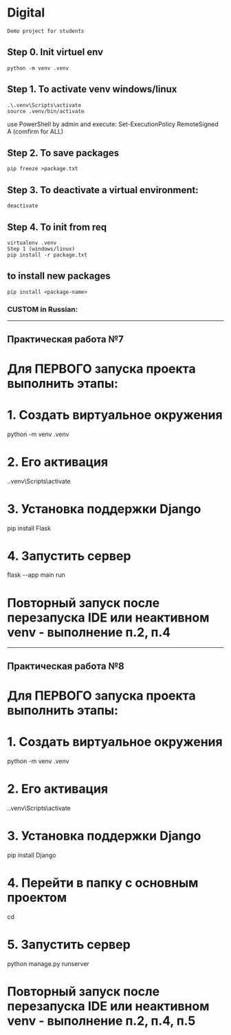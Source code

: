 # Digital
    Demo project for students

## Step 0. Init virtuel env
    python -m venv .venv

## Step 1. To activate venv windows/linux
    .\.venv\Scripts\activate
    source .venv/bin/activate

use PowerShell by admin and  execute: 
    Set-ExecutionPolicy RemoteSigned
    A (comfirm for ALL)

## Step 2. To save packages
    pip freeze >package.txt

## Step 3. To deactivate a virtual environment:
    deactivate

## Step 4. To init from req    
    virtualenv .venv
    Step 1 (windows/linux)
    pip install -r package.txt

## to install new packages
    pip install <package-name>


### CUSTOM in Russian:
----------------------------------------
## Практическая работа №7
# Для ПЕРВОГО запуска проекта выполнить этапы:

# 1. Создать виртуальное окружения
python -m venv .venv

# 2. Его активация
.\.venv\Scripts\activate

# 3. Установка поддержки Django
pip install Flask

# 4. Запустить сервер
flask --app main run

# Повторный запуск после перезапуска IDE или неактивном venv - выполнение п.2, п.4

----------------------------------------
## Практическая работа №8
# Для ПЕРВОГО запуска проекта выполнить этапы:

# 1. Создать виртуальное окружения
python -m venv .venv

# 2. Его активация
.\.venv\Scripts\activate

# 3. Установка поддержки Django
pip install Django

# 4. Перейти в папку с основным проектом
cd <projectName>

# 5. Запустить сервер
python manage.py runserver

# Повторный запуск после перезапуска IDE или неактивном venv - выполнение п.2, п.4, п.5
